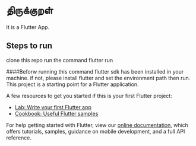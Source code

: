 # திருக்குறள்

It is a Flutter App. 


## Steps to run

clone this repo
run the command flutter run

####Beforw running this command flutter sdk has been installed in your machine. if not, please install flutter and set the environment path then run.
This project is a starting point for a Flutter application.

A few resources to get you started if this is your first Flutter project:

- [Lab: Write your first Flutter app](https://flutter.dev/docs/get-started/codelab)
- [Cookbook: Useful Flutter samples](https://flutter.dev/docs/cookbook)

For help getting started with Flutter, view our
[online documentation](https://flutter.dev/docs), which offers tutorials,
samples, guidance on mobile development, and a full API reference.
